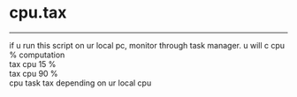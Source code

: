 # cpu.tax  
-------------  
if u run this script on ur local pc, monitor through task manager. u will c cpu % computation  
tax cpu 15 %  
tax cpu 90 %  
cpu task tax depending on ur local cpu  

